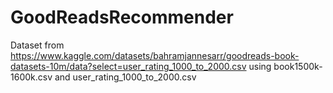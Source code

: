 # GoodReadsRecommender

Dataset from https://www.kaggle.com/datasets/bahramjannesarr/goodreads-book-datasets-10m/data?select=user_rating_1000_to_2000.csv
using book1500k-1600k.csv and user_rating_1000_to_2000.csv
